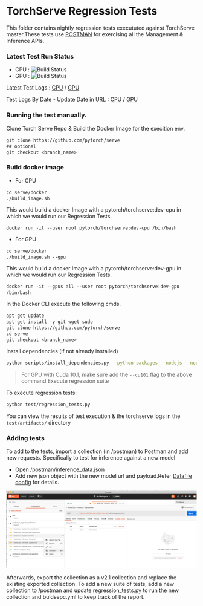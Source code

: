 # TorchServe Regression Tests

This folder contains nightly regression tests execututed against TorchServe master.These tests use [POSTMAN](https://www.postman.com/downloads/) for exercising all the Management & Inference APIs.

### Latest Test Run Status

* CPU : ![Build Status](https://codebuild.us-east-1.amazonaws.com/badges?uuid=eyJlbmNyeXB0ZWREYXRhIjoiS1QvY3lIUEdUb3hZVWNnbmJ2SEZCdExRNmNkNW9EVk1ZaFNldEk4Q0h3TU1qemwzQ29GNW0xMGFhZkxpOFpiMjUrZVVRVDUrSkh2ZDhBeFprdW5iNjRRPSIsIml2UGFyYW1ldGVyU3BlYyI6IjlvcjRqSTNMTmNhcExZbUwiLCJtYXRlcmlhbFNldFNlcmlhbCI6MX0%3D&branch=master)
* GPU : ![Build Status](https://codebuild.us-east-1.amazonaws.com/badges?uuid=eyJlbmNyeXB0ZWREYXRhIjoiazI0eDNKZElyMjZDU1QweThPV1A2UmlXaVFmM3g4N0M0NGQ0aHdTQ09aR2pkNFJRUmNsd1A4aFk0K1Q3MmJKMG9oR1c0aHpYWlVRbWlGYS9mVmdIUW84PSIsIml2UGFyYW1ldGVyU3BlYyI6IjJxenJYam1lYXNZTFVvMjQiLCJtYXRlcmlhbFNldFNlcmlhbCI6MX0%3D&branch=master)


Latest Test Logs : [CPU](https://torchserve-regression-test.s3.amazonaws.com/public/latest/test_exec.log) / [GPU](https://torchserve-regression-test-gpu.s3.amazonaws.com/public/latest/test_exec.log)


Test Logs By Date - Update Date in URL : [CPU](https://torchserve-regression-test.s3.amazonaws.com/public/TS-NIGHTLY-REGRESSION-2020-05-20/tmp/test_exec.log) / [GPU](https://torchserve-regression-test-gpu.s3.amazonaws.com/public/TS-NIGHTLY-REGRESSION-2020-07-10/tmp/test_exec.log)

### Running the test manually.

Clone Torch Serve Repo & Build the Docker Image for the execition env.

```
git clone https://github.com/pytorch/serve
## optional
git checkout <branch_name>
```

### Build docker image

 - For CPU

```
cd serve/docker
./build_image.sh
```

This would build a docker Image with a pytorch/torchserve:dev-cpu in which we would run our Regression Tests.

```
docker run -it --user root pytorch/torchserve:dev-cpu /bin/bash
```

 - For GPU

```
cd serve/docker
./build_image.sh --gpu
```

This would build a docker Image with a pytorch/torchserve:dev-gpu in which we would run our Regression Tests.

```
docker run -it --gpus all --user root pytorch/torchserve:dev-gpu /bin/bash
```

In the Docker CLI execute the following cmds.

```
apt-get update 
apt-get install -y git wget sudo 
git clone https://github.com/pytorch/serve
cd serve 
git checkout <branch_name>
```
Install dependencies (if not already installed)
```bash
python scripts/install_dependencies.py --python-packages --nodejs --node-packages
```
> For GPU with Cuda 10.1, make sure add the `--cu101` flag to the above command
Execute regression suite

To execute regression tests:
```bash
python test/regression_tests.py
```
You can view the results of test execution & the torchserve logs in the `test/artifacts/` directory

### Adding tests

To add to the tests, import a collection (in /postman) to Postman and add new requests.
Specifically to test for inference against a new model
* Open /postman/inference_data.json
* Add new json object with the new model url and payload.Refer [Datafile config](data_file_config.md) for details.


![POSTMAN UI](screenshot/postman.png)

Afterwards, export the collection as a v2.1 collection and replace the existing exported collection.
To add a new suite of tests, add a new collection to /postman and update regression_tests.py to run the new collection and buldsepc.yml to keep track of the report.